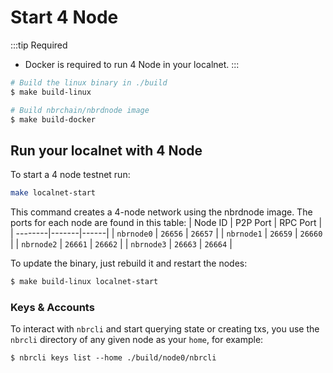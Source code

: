 # Start 4 Node

:::tip Required
- Docker is required to run 4 Node in your localnet.
:::

```sh
# Build the linux binary in ./build
$ make build-linux

# Build nbrchain/nbrdnode image
$ make build-docker
```


## Run your localnet with 4 Node
To start a 4 node testnet run:

```sh
make localnet-start
```

This command creates a 4-node network using the nbrdnode image. The ports for each node are found in this table:
| Node ID | P2P Port | RPC Port |
| --------|-------|------|
| `nbrnode0` | `26656` | `26657` |
| `nbrnode1` | `26659` | `26660` |
| `nbrnode2` | `26661` | `26662` |
| `nbrnode3` | `26663` | `26664` |

To update the binary, just rebuild it and restart the nodes:

```sh
$ make build-linux localnet-start
```

### Keys & Accounts

To interact with `nbrcli` and start querying state or creating txs, you use the
`nbrcli` directory of any given node as your `home`, for example:

```shell
$ nbrcli keys list --home ./build/node0/nbrcli
```

